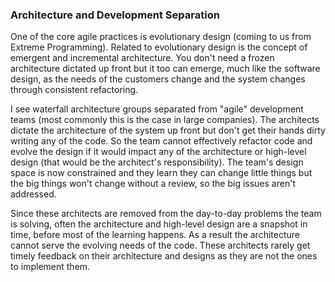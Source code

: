 ### Architecture and Development Separation

One of the core agile practices is evolutionary design (coming to us from Extreme Programming). Related to evolutionary design is the concept of emergent and incremental architecture. You don't need a frozen architecture dictated up front but it too can emerge, much like the software design, as the needs of the customers change and the system changes through consistent refactoring. 

I see waterfall architecture groups separated from "agile" development teams (most commonly this is the case in large companies). The architects dictate the architecture of the system up front but don't get their hands dirty writing any of the code. So the team cannot effectively refactor code and evolve the design if it would impact any of the architecture or high-level design (that would be the architect's responsibility). The team's design space is now constrained and they learn they can change little things but the big things won't change without a review, so the big issues aren't addressed. 

Since these architects are removed from the day-to-day problems the team is solving, often the architecture and high-level design are a snapshot in time, before most of the learning happens. As a result the architecture cannot serve the evolving needs of the code. These architects rarely get timely feedback on their architecture and designs as they are not the ones to implement them. 